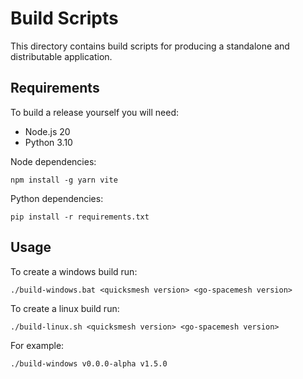 # Build Scripts

This directory contains build scripts for producing a standalone and distributable application.

## Requirements

To build a release yourself you will need:

- Node.js 20
- Python 3.10

Node dependencies:

    npm install -g yarn vite

Python dependencies:

    pip install -r requirements.txt

## Usage

To create a windows build run:

    ./build-windows.bat <quicksmesh version> <go-spacemesh version>

To create a linux build run:

    ./build-linux.sh <quicksmesh version> <go-spacemesh version>

For example:

    ./build-windows v0.0.0-alpha v1.5.0
